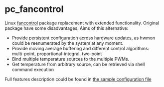 # pc_fancontrol
Linux [fancontrol](https://linux.die.net/man/8/fancontrol) package replacement with extended functionality.
Original package have some disadvantages. Aims of this alternative:
- Provide persistent configuration across hardware updates, as hwmon could be reenumerated by the system at any moment.
- Provide moving average buffering and different control algorithms: multi-point, proportional-integral, two-point
- Bind multiple temperature sources to the multiple PWMs.
- Get temperature from arbitrary source, can be retrieved via shell command execution

Full features description could be found in [the sample configuration file](config/fancontrol.yaml)
